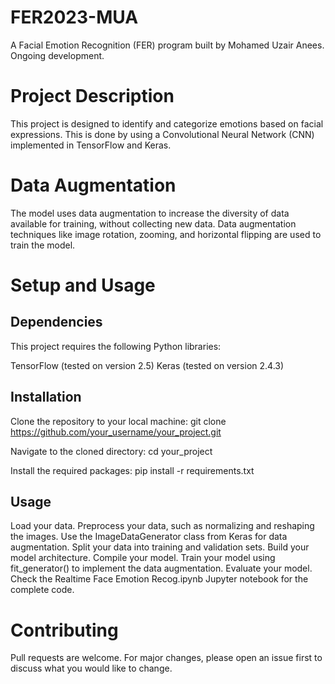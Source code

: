 # FER2023-MUA
A Facial Emotion Recognition (FER) program built by Mohamed Uzair Anees. Ongoing development. 

# Project Description
This project is designed to identify and categorize emotions based on facial expressions. This is done by using a Convolutional Neural Network (CNN) implemented in TensorFlow and Keras.

# Data Augmentation
The model uses data augmentation to increase the diversity of data available for training, without collecting new data. Data augmentation techniques like image rotation, zooming, and horizontal flipping are used to train the model.

# Setup and Usage
## Dependencies

This project requires the following Python libraries:

TensorFlow (tested on version 2.5)
Keras (tested on version 2.4.3)

## Installation

Clone the repository to your local machine:
git clone https://github.com/your_username/your_project.git

Navigate to the cloned directory:
cd your_project

Install the required packages:
pip install -r requirements.txt

## Usage

Load your data.
Preprocess your data, such as normalizing and reshaping the images.
Use the ImageDataGenerator class from Keras for data augmentation.
Split your data into training and validation sets.
Build your model architecture.
Compile your model.
Train your model using fit_generator() to implement the data augmentation.
Evaluate your model.
Check the Realtime Face Emotion Recog.ipynb Jupyter notebook for the complete code.

# Contributing
Pull requests are welcome. For major changes, please open an issue first to discuss what you would like to change.
